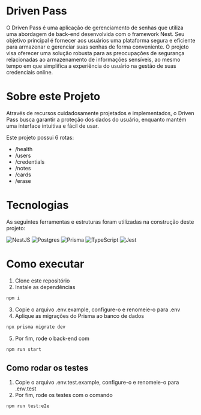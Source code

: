 # Driven Pass

O Driven Pass é uma aplicação de gerenciamento de senhas que utiliza uma abordagem de back-end desenvolvida com o framework Nest. Seu objetivo principal é fornecer aos usuários uma plataforma segura e eficiente para armazenar e gerenciar suas senhas de forma conveniente. O projeto visa oferecer uma solução robusta para as preocupações de segurança relacionadas ao armazenamento de informações sensíveis, ao mesmo tempo em que simplifica a experiência do usuário na gestão de suas credenciais online.

# Sobre este Projeto

Através de recursos cuidadosamente projetados e implementados, o Driven Pass busca garantir a proteção dos dados do usuário, enquanto mantém uma interface intuitiva e fácil de usar.

Este projeto possui 6 rotas:

- /health
- /users
- /credentials
- /notes
- /cards
- /erase

# Tecnologias

As seguintes ferramentas e estruturas foram utilizadas na construção deste projeto:

![NestJS](https://img.shields.io/badge/nestjs-%23E0234E.svg?style=for-the-badge&logo=nestjs&logoColor=white)
![Postgres](https://img.shields.io/badge/postgres-%23316192.svg?style=for-the-badge&logo=postgresql&logoColor=white)
![Prisma](https://img.shields.io/badge/Prisma-3982CE?style=for-the-badge&logo=Prisma&logoColor=white)
![TypeScript](https://img.shields.io/badge/typescript-%23007ACC.svg?style=for-the-badge&logo=typescript&logoColor=white)
![Jest](https://img.shields.io/badge/-jest-%23C21325?style=for-the-badge&logo=jest&logoColor=white)

# Como executar

1. Clone este repositório
2. Instale as dependências
```bash
npm i
```
3. Copie o arquivo .env.example, configure-o e renomeie-o para .env
4. Aplique as migrações do Prisma ao banco de dados
```bash
npx prisma migrate dev
```
5. Por fim, rode o back-end com
```bash
npm run start
```

## Como rodar os testes

1. Copie o arquivo .env.test.example, configure-o e renomeie-o para .env.test
2. Por fim, rode os testes com o comando
```bash
npm run test:e2e
```
